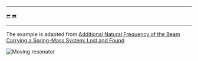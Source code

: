 ***
[⬅️](../040/README.md "Previous example")
[➡️](../042/README.md "Next example")
***

The example is adapted from [Additional Natural Frequency of the Beam Carrying a Spring-Mass System: Lost and Found](http://dx.doi.org/10.1115/1.4065781)

![Moving resonator](resonator_position.gif "Moving resonator")
